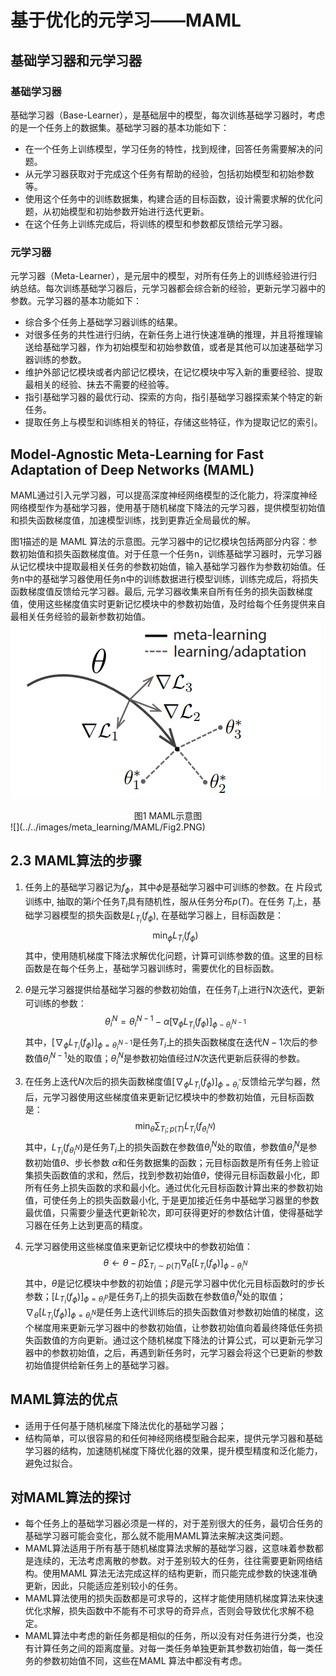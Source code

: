 # 基于优化的元学习——MAML

## 基础学习器和元学习器

### 基础学习器
基础学习器（Base-Learner），是基础层中的模型，每次训练基础学习器时，考虑的是一个任务上的数据集。基础学习器的基本功能如下：
- 在一个任务上训练模型，学习任务的特性，找到规律，回答任务需要解决的问题。
- 从元学习器获取对于完成这个任务有帮助的经验，包括初始模型和初始参数等。
- 使用这个任务中的训练数据集，构建合适的目标函数，设计需要求解的优化问题，从初始模型和初始参数开始进行迭代更新。
- 在这个任务上训练完成后，将训练的模型和参数都反馈给元学习器。

### 元学习器
元学习器（Meta-Learner），是元层中的模型，对所有任务上的训练经验进行归纳总结。每次训练基础学习器后，元学习器都会综合新的经验，更新元学习器中的参数。元学习器的基本功能如下：
- 综合多个任务上基础学习器训练的结果。
- 对很多任务的共性进行归纳，在新任务上进行快速准确的推理，并且将推理输送给基础学习器，作为初始模型和初始参数值，或者是其他可以加速基础学习器训练的参数。
- 维护外部记忆模块或者内部记忆模块，在记忆模块中写入新的重要经验、提取最相关的经验、抺去不需要的经验等。
- 指引基础学习器的最优行动、探索的方向，指引基础学习器探索某个特定的新任务。
- 提取任务上与模型和训练相关的特征，存储这些特征，作为提取记忆的索引。

## Model-Agnostic Meta-Learning for Fast Adaptation of Deep Networks (MAML)
MAML通过引入元学习器，可以提高深度神经网络模型的泛化能力，将深度神经网络模型作为基础学习器，使用基于随机梯度下降法的元学习器，提供模型初始值和损失函数梯度值，加速模型训练，找到更靠近全局最优的解。

图1描述的是 MAML 算法的示意图。元学习器中的记忆模块包括两部分内容：参数初始值和损失函数梯度值。对于任意一个任务n，训练基础学习器时，元学习器从记忆模块中提取最相关任务的参数初始值，输入基础学习器作为参数初始值。任务n中的基础学习器使用任务n中的训练数据进行模型训练，训练完成后，将损失函数梯度值反馈给元学习器。最后, 元学习器收集来自所有任务的损失函数梯度值，使用这些梯度值实时更新记忆模块中的参数初始值，及时给每个任务提供来自最相关任务经验的最新参数初始值。
![](../../images/meta_learning/MAML/Fig1.PNG)
<center>
图1 	MAML示意图
</center>
![](../../images/meta_learning/MAML/Fig2.PNG)

## 2.3	MAML算法的步骤

1. 任务上的基础学习器记为$f_{\phi}$，其中$\phi$是基础学习器中可训练的参数。在 片段式训练中, 抽取的第$i$个任务$T_{i}$具有随机性，服从任务分布$p(T)$。在任务 $T_{i}$上，基础学习器模型的损失函数是$L_{T_{i}}\left(f_{\phi}\right)$, 在基础学习器上，目标函数是：
$$ \min _{\phi} L_{T_{i}}\left(f_{\phi}\right) $$
其中，使用随机梯度下降法求解优化问题，计算可训练参数的值。这里的目标函数是在每个任务上，基础学习器训练时，需要优化的目标函数。

2. $\theta$是元学习器提供给基础学习器的参数初始值，在任务$T_{i}$上进行N次迭代，更新可训练的参数：
$$ \theta_{i}^{N}=\theta_{i}^{N-1}-\alpha\left[\nabla_{\phi}
L_{T_{i}}\left(f_{\phi}\right)\right]_{\phi-\theta_{i}^{N-1}} $$
其中，$\left[\nabla_{\phi} L_{T_{i}}\left(f_{\phi}\right)\right]_{\phi=\theta_{i}^{N-1}}$是任务$T_{i}$上的损失函数梯度在迭代$N-1$次后的参数值$\theta_{i}^{N-1}$处的取值；$\theta_{i}^{N}$是参数初始值经过$N$次迭代更新后获得的参数。

3. 在任务上迭代$N$次后的损失函数梯度值$\left[\nabla_{\phi} L_{T_{i}}\left(f_{\phi}\right)\right]_{\phi=\theta_{i}^{\prime \prime}}$反馈给元学匀器，然后，元学习器使用这些梯度值来更新记忆模块中的参数初始值，元目标函数是：
$$ \min _{\theta} \sum_{T_{i} ; p(T)} L_{T_{i}}\left(f_{\theta_{i}^{N}}\right) $$
其中，$L_{T_{i}}\left(f_{\theta_{i}^{N}}\right)$是任务$T_{i}$上的损失函数在参数值$\theta_{i}^{N}$处的取值，参数值$\theta_{i}^{N}$是参数初始值$\theta$、步长参数 $\alpha$和任务数据集的函数；元目标函数是所有任务上验证集损失函数值的求和，然后，找到参数初始值$\theta$，使得元目标函数最小化，即所有任务上损失函数的求和最小化。通过优化元目标函数计算出来的参数初始值，可使任务上的损失函数最小化, 于是更加接近任务中基础学习器里的参数最优值，只需要少量迭代更新轮次，即可获得更好的参数估计值，使得基础学习器在任务上达到更高的精度。

4. 元学习器使用这些梯度值来更新记忆模块中的参数初始值：
$$\theta \leftarrow \theta-\beta \sum_{T_{i} \sim p(T)} \nabla_{\theta}\left[L_{T_{i}}\left(f_{\phi}\right)\right]_{\phi-\theta_{i}^{N}} $$
其中，$\theta$是记忆模块中参数的初始值；$\beta$是元学习器中优化元目标函数时的步长参数；$\left[L_{T_{i}}\left(f_{\phi}\right)\right]_{\phi=\theta_{i}^{p}}$是任务$T_{i}$上的损失函数在参数值$\theta_{i}^{N}$处的取值；$\nabla_{\theta}\left[L_{T_{i}}\left(f_{\phi}\right)\right]_{\phi=\theta_{i}^{N}}$是任务上迭代训练后的损失函数值对参数初始值的梯度，这个梯度用来更新元学习器中的参数初始值，让参数初始值向着最终降低任务损失函数值的方向更新。通过这个随机梯度下降法的计算公式，可以更新元学习器中的参数初始值，之后，再遇到新任务时，元学习器会将这个已更新的参数初始值提供给新任务上的基础学习器。

## MAML算法的优点
- 适用于任何基于随机梯度下降法优化的基础学习器；
- 结构简单，可以很容易的和任何神经网络模型融合起来，提供元学习器和基础学习器的结构，加速随机梯度下降优化器的效果，提升模型精度和泛化能力，避免过拟合。

## 对MAML算法的探讨
- 每个任务上的基础学习器必须是一样的，对于差别很大的任务，最切合任务的基础学习器可能会变化，那么就不能用MAML算法来解决这类问题。
- MAML算法适用于所有基于随机梯度算法求解的基础学习器，这意味着参数都是连续的，无法考虑离散的参数。对于差别较大的任务，往往需要更新网络结构。使用MAML 算法无法完成这样的结构更新，而只能完成参数的快速准确更新，因此，只能适应差别较小的任务。
- MAML算法使用的损失函数都是可求导的，这样才能使用随机梯度算法来快速优化求解，损失函数中不能有不可求导的奇异点，否则会导致优化求解不稳定。
- MAML算法中考虑的新任务都是相似的任务，所以没有对任务进行分类，也没有计算任务之间的距离度量。对每一类任务单独更新其参数初始值，每一类任务的参数初始值不同，这些在MAML 算法中都没有考虑。





